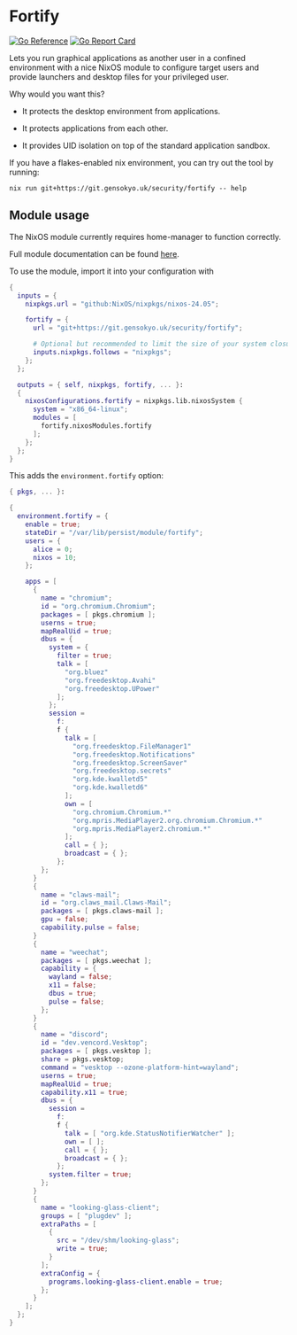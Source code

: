 Fortify
=======

[![Go Reference](https://pkg.go.dev/badge/git.gensokyo.uk/security/fortify.svg)](https://pkg.go.dev/git.gensokyo.uk/security/fortify)
[![Go Report Card](https://goreportcard.com/badge/git.gensokyo.uk/security/fortify)](https://goreportcard.com/report/git.gensokyo.uk/security/fortify)

Lets you run graphical applications as another user in a confined environment with a nice NixOS
module to configure target users and provide launchers and desktop files for your privileged user.

Why would you want this?

- It protects the desktop environment from applications.

- It protects applications from each other.

- It provides UID isolation on top of the standard application sandbox.

If you have a flakes-enabled nix environment, you can try out the tool by running:

```shell
nix run git+https://git.gensokyo.uk/security/fortify -- help
```

## Module usage

The NixOS module currently requires home-manager to function correctly.

Full module documentation can be found [here](options.md).

To use the module, import it into your configuration with

```nix
{
  inputs = {
    nixpkgs.url = "github:NixOS/nixpkgs/nixos-24.05";

    fortify = {
      url = "git+https://git.gensokyo.uk/security/fortify";

      # Optional but recommended to limit the size of your system closure.
      inputs.nixpkgs.follows = "nixpkgs";
    };
  };

  outputs = { self, nixpkgs, fortify, ... }:
  {
    nixosConfigurations.fortify = nixpkgs.lib.nixosSystem {
      system = "x86_64-linux";
      modules = [
        fortify.nixosModules.fortify
      ];
    };
  };
}
```

This adds the `environment.fortify` option:

```nix
{ pkgs, ... }:

{
  environment.fortify = {
    enable = true;
    stateDir = "/var/lib/persist/module/fortify";
    users = {
      alice = 0;
      nixos = 10;
    };

    apps = [
      {
        name = "chromium";
        id = "org.chromium.Chromium";
        packages = [ pkgs.chromium ];
        userns = true;
        mapRealUid = true;
        dbus = {
          system = {
            filter = true;
            talk = [
              "org.bluez"
              "org.freedesktop.Avahi"
              "org.freedesktop.UPower"
            ];
          };
          session =
            f:
            f {
              talk = [
                "org.freedesktop.FileManager1"
                "org.freedesktop.Notifications"
                "org.freedesktop.ScreenSaver"
                "org.freedesktop.secrets"
                "org.kde.kwalletd5"
                "org.kde.kwalletd6"
              ];
              own = [
                "org.chromium.Chromium.*"
                "org.mpris.MediaPlayer2.org.chromium.Chromium.*"
                "org.mpris.MediaPlayer2.chromium.*"
              ];
              call = { };
              broadcast = { };
            };
        };
      }
      {
        name = "claws-mail";
        id = "org.claws_mail.Claws-Mail";
        packages = [ pkgs.claws-mail ];
        gpu = false;
        capability.pulse = false;
      }
      {
        name = "weechat";
        packages = [ pkgs.weechat ];
        capability = {
          wayland = false;
          x11 = false;
          dbus = true;
          pulse = false;
        };
      }
      {
        name = "discord";
        id = "dev.vencord.Vesktop";
        packages = [ pkgs.vesktop ];
        share = pkgs.vesktop;
        command = "vesktop --ozone-platform-hint=wayland";
        userns = true;
        mapRealUid = true;
        capability.x11 = true;
        dbus = {
          session =
            f:
            f {
              talk = [ "org.kde.StatusNotifierWatcher" ];
              own = [ ];
              call = { };
              broadcast = { };
            };
          system.filter = true;
        };
      }
      {
        name = "looking-glass-client";
        groups = [ "plugdev" ];
        extraPaths = [
          {
            src = "/dev/shm/looking-glass";
            write = true;
          }
        ];
        extraConfig = {
          programs.looking-glass-client.enable = true;
        };
      }
    ];
  };
}
```
